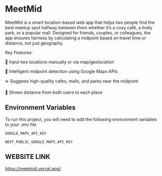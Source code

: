 # MeetMid

MeetMid is a smart location-based web app that helps two people find the best meetup spot halfway between them whether it’s a cozy café, a lively park, or a popular mall. Designed for friends, couples, or colleagues, the app ensures fairness by calculating a midpoint based on travel time or distance, not just geography.

Key Features:

📍 Input two locations manually or via map/geolocation

🧠 Intelligent midpoint detection using Google Maps APIs

☕ Suggests high-quality cafes, malls, and parks near the midpoint

🚗 Shows distance from both users to each place




## Environment Variables

To run this project, you will need to add the following environment variables to your .env file

`GOOGLE_MAPS_API_KEY`

`NEXT_PUBLIC_GOOGLE_MAPS_API_KEY`


## WEBSITE LINK

https://meetmid.vercel.app/

